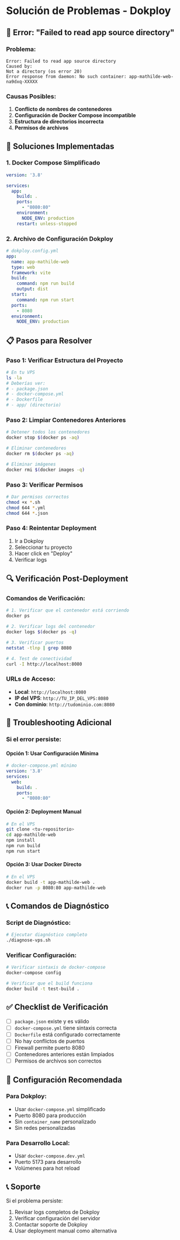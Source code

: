 # Solución de Problemas - Dokploy

## 🚨 Error: "Failed to read app source directory"

### **Problema:**
```
Error: Failed to read app source directory
Caused by:
Not a directory (os error 20)
Error response from daemon: No such container: app-mathilde-web-na9dxq-XXXXX
```

### **Causas Posibles:**
1. **Conflicto de nombres de contenedores**
2. **Configuración de Docker Compose incompatible**
3. **Estructura de directorios incorrecta**
4. **Permisos de archivos**

## 🔧 Soluciones Implementadas

### **1. Docker Compose Simplificado**
```yaml
version: '3.8'

services:
  app:
    build: .
    ports:
      - "8080:80"
    environment:
      NODE_ENV: production
    restart: unless-stopped
```

### **2. Archivo de Configuración Dokploy**
```yaml
# dokploy.config.yml
app:
  name: app-mathilde-web
  type: web
  framework: vite
  build:
    command: npm run build
    output: dist
  start:
    command: npm run start
  ports:
    - 8080
  environment:
    NODE_ENV: production
```

## 📋 Pasos para Resolver

### **Paso 1: Verificar Estructura del Proyecto**
```bash
# En tu VPS
ls -la
# Deberías ver:
# - package.json
# - docker-compose.yml
# - Dockerfile
# - app/ (directorio)
```

### **Paso 2: Limpiar Contenedores Anteriores**
```bash
# Detener todos los contenedores
docker stop $(docker ps -aq)

# Eliminar contenedores
docker rm $(docker ps -aq)

# Eliminar imágenes
docker rmi $(docker images -q)
```

### **Paso 3: Verificar Permisos**
```bash
# Dar permisos correctos
chmod +x *.sh
chmod 644 *.yml
chmod 644 *.json
```

### **Paso 4: Reintentar Deployment**
1. Ir a Dokploy
2. Seleccionar tu proyecto
3. Hacer click en "Deploy"
4. Verificar logs

## 🔍 Verificación Post-Deployment

### **Comandos de Verificación:**
```bash
# 1. Verificar que el contenedor está corriendo
docker ps

# 2. Verificar logs del contenedor
docker logs $(docker ps -q)

# 3. Verificar puertos
netstat -tlnp | grep 8080

# 4. Test de conectividad
curl -I http://localhost:8080
```

### **URLs de Acceso:**
- **Local**: `http://localhost:8080`
- **IP del VPS**: `http://TU_IP_DEL_VPS:8080`
- **Con dominio**: `http://tudominio.com:8080`

## 🐛 Troubleshooting Adicional

### **Si el error persiste:**

#### **Opción 1: Usar Configuración Mínima**
```yaml
# docker-compose.yml mínimo
version: '3.8'
services:
  web:
    build: .
    ports:
      - "8080:80"
```

#### **Opción 2: Deployment Manual**
```bash
# En el VPS
git clone <tu-repositorio>
cd app-mathilde-web
npm install
npm run build
npm run start
```

#### **Opción 3: Usar Docker Directo**
```bash
# En el VPS
docker build -t app-mathilde-web .
docker run -p 8080:80 app-mathilde-web
```

## 📞 Comandos de Diagnóstico

### **Script de Diagnóstico:**
```bash
# Ejecutar diagnóstico completo
./diagnose-vps.sh
```

### **Verificar Configuración:**
```bash
# Verificar sintaxis de docker-compose
docker-compose config

# Verificar que el build funciona
docker build -t test-build .
```

## ✅ Checklist de Verificación

- [ ] `package.json` existe y es válido
- [ ] `docker-compose.yml` tiene sintaxis correcta
- [ ] `Dockerfile` está configurado correctamente
- [ ] No hay conflictos de puertos
- [ ] Firewall permite puerto 8080
- [ ] Contenedores anteriores están limpiados
- [ ] Permisos de archivos son correctos

## 🚀 Configuración Recomendada

### **Para Dokploy:**
- Usar `docker-compose.yml` simplificado
- Puerto 8080 para producción
- Sin `container_name` personalizado
- Sin redes personalizadas

### **Para Desarrollo Local:**
- Usar `docker-compose.dev.yml`
- Puerto 5173 para desarrollo
- Volúmenes para hot reload

## 📞 Soporte

Si el problema persiste:
1. Revisar logs completos de Dokploy
2. Verificar configuración del servidor
3. Contactar soporte de Dokploy
4. Usar deployment manual como alternativa

